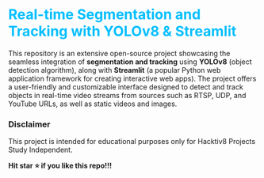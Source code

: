 # <span style="color:deepskyblue"> Real-time Segmentation and Tracking with YOLOv8 & Streamlit </span>

This repository is an extensive open-source project showcasing the seamless integration of **segmentation and tracking** using **YOLOv8** (object detection algorithm), along with **Streamlit** (a popular Python web application framework for creating interactive web apps). The project offers a user-friendly and customizable interface designed to detect and track objects in real-time video streams from sources such as RTSP, UDP, and YouTube URLs, as well as static videos and images.

### Disclaimer

This project is intended for educational purposes only for Hacktiv8 Projects Study Independent.

**Hit star ⭐ if you like this repo!!!**
